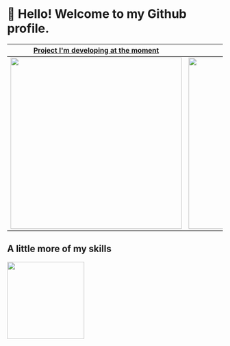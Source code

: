 # 👋 Hello! Welcome to my Github profile.

| [Project I'm developing at the moment](https://github.com/AndersonPull/DrRobo.Init) | [Project I will do again](https://github.com/AndersonPull/portfolio-anderson) | [My first game](https://github.com/AndersonPull/GAME_Flappy_Dragon)|
| --- | --- | --- |
|<img width="400" src="https://github.com/AndersonPull/DrRobo.Init/blob/main/Resources/ImgsBanners/mockup.png">|<img width="400" src="https://raw.githubusercontent.com/AndersonPull/portfolio-anderson/main/Portfolio/.imagesREADME/Captura%20de%20Tela%202022-09-20%20às%2021.49.42.png">|<img width="200" src="https://github.com/SM4UG/GAME_Flappy_Dragon/blob/master/FlappyDragon/imageR/FDGif.gif">|

## A little more of my skills 
<img height="180em" src="https://github-readme-stats.vercel.app/api/top-langs/?username=AndersonPull&layout=compact&langs_count=7&theme=dracula"/>
